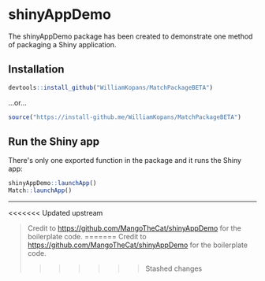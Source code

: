 # shinyAppDemo

The shinyAppDemo package has been created to demonstrate one method of packaging a Shiny application.

## Installation

``` r
devtools::install_github("WilliamKopans/MatchPackageBETA")
```

...or...

``` r
source("https://install-github.me/WilliamKopans/MatchPackageBETA")
```

## Run the Shiny app

There's only one exported function in the package and it runs the Shiny app:

``` r
shinyAppDemo::launchApp()
Match::launchApp()
```

---


<<<<<<< Updated upstream
> Credit to https://github.com/MangoTheCat/shinyAppDemo for the boilerplate code.
=======
> Credit to https://github.com/MangoTheCat/shinyAppDemo for the boilerplate code.
>>>>>>> Stashed changes
